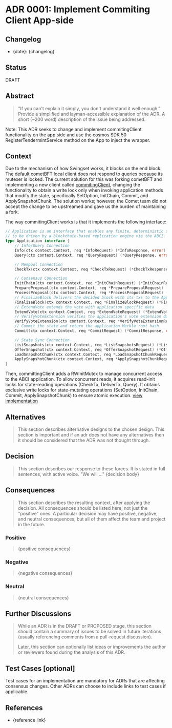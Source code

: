 # ADR 0001: Implement Commiting Client App-side

## Changelog

* {date}: {changelog}

## Status

DRAFT

## Abstract

> "If you can't explain it simply, you don't understand it well enough." Provide
> a simplified and layman-accessible explanation of the ADR.
> A short (~200 word) description of the issue being addressed.

Note:
This ADR seeks to change and implement commitingClient functionality on the app side and use the cosmos SDK 50 RegisterTendermintService method on the App to inject the wrapper.

## Context

Due to the mechanism of how Swingset works, it blocks on the end block. The default cometBFT local client does not respond to queries because its mutexer is locked. The current solution for this was forking cometBFT and implementing a new client called [commitingClient](https://github.com/agoric-labs/cometbft/commit/e8404cda81adebf6f5e7a87abc84e626cd2051a5
), changing the functionality to obtain a write lock only when invoking application methods that modify the state, specifically SetOption, InitChain, Commit, and ApplySnapshotChunk. The solution works; however, the Comet team did not accept the change to be upstreamed and gave us the burden of maintaining a fork. 

The way commitingClient works is that it implements the following interface: 

```go
// Application is an interface that enables any finite, deterministic state machine
// to be driven by a blockchain-based replication engine via the ABCI.
type Application interface {
    // Info/Query Connection
    Info(ctx context.Context, req *InfoRequest) (*InfoResponse, error)    // Return application info
    Query(ctx context.Context, req *QueryRequest) (*QueryResponse, error) // Query for state

    // Mempool Connection
    CheckTx(ctx context.Context, req *CheckTxRequest) (*CheckTxResponse, error) // Validate a tx for the mempool

    // Consensus Connection
    InitChain(ctx context.Context, req *InitChainRequest) (*InitChainResponse, error) // Initialize blockchain w validators/other info from CometBFT
    PrepareProposal(ctx context.Context, req *PrepareProposalRequest) (*PrepareProposalResponse, error)
    ProcessProposal(ctx context.Context, req *ProcessProposalRequest) (*ProcessProposalResponse, error)
    // FinalizeBlock delivers the decided block with its txs to the Application
    FinalizeBlock(ctx context.Context, req *FinalizeBlockRequest) (*FinalizeBlockResponse, error)
    // ExtendVote extends the vote with application specific data
    ExtendVote(ctx context.Context, req *ExtendVoteRequest) (*ExtendVoteResponse, error)
    // VerifyVoteExtension verifies the application's vote extension data for correctness.
    VerifyVoteExtension(ctx context.Context, req *VerifyVoteExtensionRequest) (*VerifyVoteExtensionResponse, error)
    // Commit the state and return the application Merkle root hash
    Commit(ctx context.Context, req *CommitRequest) (*CommitResponse, error)

    // State Sync Connection
    ListSnapshots(ctx context.Context, req *ListSnapshotsRequest) (*ListSnapshotsResponse, error)                // List available snapshots
    OfferSnapshot(ctx context.Context, req *OfferSnapshotRequest) (*OfferSnapshotResponse, error)                // Offer a snapshot to the application
    LoadSnapshotChunk(ctx context.Context, req *LoadSnapshotChunkRequest) (*LoadSnapshotChunkResponse, error)    // Load a snapshot chunk
    ApplySnapshotChunk(ctx context.Context, req *ApplySnapshotChunkRequest) (*ApplySnapshotChunkResponse, error) // Apply a snapshot chunk
}
```

Then, committingClient adds a RWInitMutex to manage concurrent access to the ABCI application. To allow concurrent reads, it acquires read-init locks for state-reading operations (CheckTx, DeliverTx, Query). It obtains exclusive write locks for state-mutating operations (SetOption, InitChain, Commit, ApplySnapshotChunk) to ensure atomic execution. [view implementation](https://github.com/agoric-labs/cometbft/blob/e8404cda81adebf6f5e7a87abc84e626cd2051a5/abci/client/committing_client.go#L15-L340)





## Alternatives

> This section describes alternative designs to the chosen design. This section
> is important and if an adr does not have any alternatives then it should be
> considered that the ADR was not thought through. 

## Decision

> This section describes our response to these forces. It is stated in full
> sentences, with active voice. "We will ..."
> {decision body}

## Consequences

> This section describes the resulting context, after applying the decision. All
> consequences should be listed here, not just the "positive" ones. A particular
> decision may have positive, negative, and neutral consequences, but all of them
> affect the team and project in the future.


### Positive

> {positive consequences}

### Negative

> {negative consequences}

### Neutral

> {neutral consequences}

## Further Discussions

> While an ADR is in the DRAFT or PROPOSED stage, this section should contain a
> summary of issues to be solved in future iterations (usually referencing comments
> from a pull-request discussion).
> 
> Later, this section can optionally list ideas or improvements the author or
> reviewers found during the analysis of this ADR.

## Test Cases [optional]

Test cases for an implementation are mandatory for ADRs that are affecting consensus
changes. Other ADRs can choose to include links to test cases if applicable.

## References

* {reference link}
